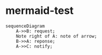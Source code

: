 # mermaid-test
```
sequenceDiagram
    A->>B: request;
    Note right of A: note of arrow;
    B->>A: reponse;
    A->>C: notify;
```
